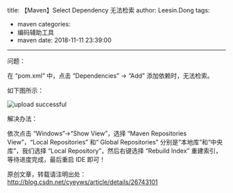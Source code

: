 title: 【Maven】Select Dependency 无法检索
author: Leesin.Dong
tags:
  - maven
categories:
  - 编码辅助工具
  - maven
date: 2018-11-11 23:39:00
---
问题：

在 “pom.xml” 中，点击  “Dependencies” -> “Add” 添加依赖时，无法检索。

 

如下图所示：



 
![upload successful](/images/my_blog_218.png)

 

解决办法：

 

依次点击 “Windows”->“Show View”，选择 “Maven Repositories View”，“Local Repositories” 和“ Global Repositories” 分别是“本地库”和“中央库”，我们选择 “Local Repository”，然后右键选择 “Rebuild Index” 重建索引，等待进度完成，最后重启 IDE 即可！

 

 

原创文章，转载请注明出处： http://blog.csdn.net/cyeyws/article/details/26743101 

